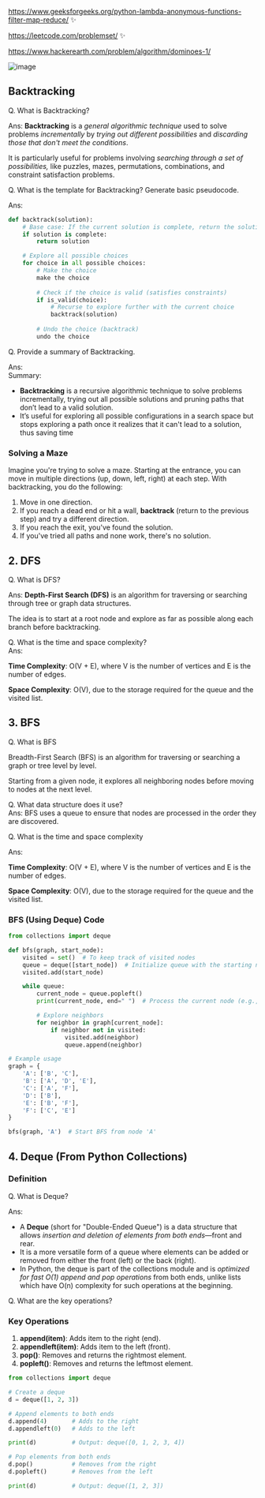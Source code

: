 https://www.geeksforgeeks.org/python-lambda-anonymous-functions-filter-map-reduce/ ✨

https://leetcode.com/problemset/  ✨

https://www.hackerearth.com/problem/algorithm/dominoes-1/

![image](https://github.com/user-attachments/assets/b99661e1-d15e-4158-873d-8f9d5a5c4e57)


## Backtracking  

Q. What is Backtracking?

Ans: **Backtracking** is a _general algorithmic technique_ used to solve problems _incrementally_ by _trying out different possibilities_ and _discarding those that don't meet the conditions_.

It is particularly useful for problems involving _searching through a set of possibilities,_ like puzzles, mazes, permutations, combinations, and constraint satisfaction problems.

Q. What is the template for Backtracking? Generate basic pseudocode.

Ans:
```python
def backtrack(solution):
    # Base case: If the current solution is complete, return the solution
    if solution is complete:
        return solution

    # Explore all possible choices
    for choice in all possible choices:
        # Make the choice
        make the choice
        
        # Check if the choice is valid (satisfies constraints)
        if is_valid(choice):
            # Recurse to explore further with the current choice
            backtrack(solution)
        
        # Undo the choice (backtrack)
        undo the choice

```
Q. Provide a summary of Backtracking.

Ans:  
Summary:

- **Backtracking** is a recursive algorithmic technique to solve problems incrementally, trying out all possible solutions and pruning paths that don’t lead to a valid solution.
- It’s useful for exploring all possible configurations in a search space but stops exploring a path once it realizes that it can't lead to a solution, thus saving time

### Solving a Maze

Imagine you're trying to solve a maze. Starting at the entrance, you can move in multiple directions (up, down, left, right) at each step. With backtracking, you do the following:

1. Move in one direction.
2. If you reach a dead end or hit a wall, **backtrack** (return to the previous step) and try a different direction.
3. If you reach the exit, you've found the solution.
4. If you've tried all paths and none work, there's no solution.


## 2\. DFS

Q. What is DFS?

Ans: **Depth-First Search (DFS)** is an algorithm for traversing or searching through tree or graph data structures.

The idea is to start at a root node and explore as far as possible along each branch before backtracking.

Q. What is the time and space complexity?  
Ans:

**Time Complexity**: O(V + E), where V is the number of vertices and E is the number of edges.

**Space Complexity**: O(V), due to the storage required for the queue and the visited list.

## 3\. BFS

Q. What is BFS

Breadth-First Search (BFS) is an algorithm for traversing or searching a graph or tree level by level.

Starting from a given node, it explores all neighboring nodes before moving to nodes at the next level.

Q. What data structure does it use?  
Ans: BFS uses a queue to ensure that nodes are processed in the order they are discovered.

Q. What is the time and space complexity

Ans:

**Time Complexity**: O(V + E), where V is the number of vertices and E is the number of edges.

**Space Complexity**: O(V), due to the storage required for the queue and the visited list.

### BFS (Using Deque) Code
```python
from collections import deque

def bfs(graph, start_node):
    visited = set()  # To keep track of visited nodes
    queue = deque([start_node])  # Initialize queue with the starting node
    visited.add(start_node)

    while queue:
        current_node = queue.popleft()
        print(current_node, end=" ")  # Process the current node (e.g., print it)

        # Explore neighbors
        for neighbor in graph[current_node]:
            if neighbor not in visited:
                visited.add(neighbor)
                queue.append(neighbor)

# Example usage
graph = {
    'A': ['B', 'C'],
    'B': ['A', 'D', 'E'],
    'C': ['A', 'F'],
    'D': ['B'],
    'E': ['B', 'F'],
    'F': ['C', 'E']
}

bfs(graph, 'A')  # Start BFS from node 'A'

```
## 4\. Deque (From Python Collections)
### Definition

Q. What is Deque?

Ans:

- A **Deque** (short for "Double-Ended Queue") is a data structure that allows _insertion and deletion of elements from both ends_—front and rear.
- It is a more versatile form of a queue where elements can be added or removed from either the front (left) or the back (right).
- In Python, the deque is part of the collections module and is _optimized for fast O(1) append and pop operations_ from both ends, unlike lists which have O(n) complexity for such operations at the beginning.

Q. What are the key operations?

### Key Operations

1. **append(item)**: Adds item to the right (end).
2. **appendleft(item)**: Adds item to the left (front).
3. **pop()**: Removes and returns the rightmost element.
4. **popleft()**: Removes and returns the leftmost element.

``` python
from collections import deque

# Create a deque
d = deque([1, 2, 3])

# Append elements to both ends
d.append(4)       # Adds to the right
d.appendleft(0)   # Adds to the left

print(d)          # Output: deque([0, 1, 2, 3, 4])

# Pop elements from both ends
d.pop()           # Removes from the right
d.popleft()       # Removes from the left

print(d)          # Output: deque([1, 2, 3])


```
